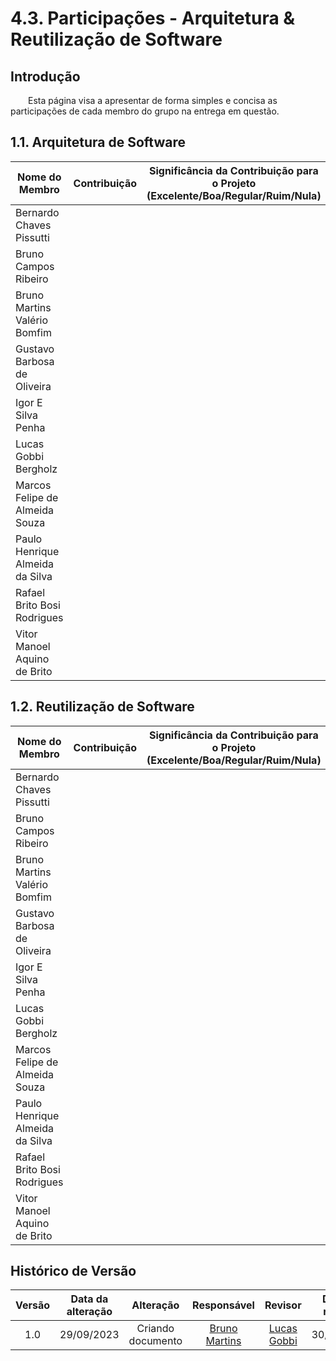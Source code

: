 # 4.3. Participações - Arquitetura & Reutilização de Software
## Introdução

<div align="jutify">
&emsp;&emsp;Esta página visa a apresentar de forma simples e concisa as participações de cada membro do grupo na entrega em questão.
</div>

## 1.1. Arquitetura de Software

| Nome do Membro | Contribuição | Significância da Contribuição para o Projeto (Excelente/Boa/Regular/Ruim/Nula) |
| --- | --- | --- |
| Bernardo Chaves Pissutti |  |  |
| Bruno Campos Ribeiro |  |  |
| Bruno Martins Valério Bomfim |  |  |
| Gustavo Barbosa de Oliveira |  |  |
| Igor E Silva Penha |  |  |
| Lucas Gobbi Bergholz |  |  |
| Marcos Felipe de Almeida Souza |  |  |
| Paulo Henrique Almeida da Silva |  |  |
| Rafael Brito Bosi Rodrigues |  |  |
| Vitor Manoel Aquino de Brito |  |  |

## 1.2. Reutilização de Software

| Nome do Membro | Contribuição | Significância da Contribuição para o Projeto (Excelente/Boa/Regular/Ruim/Nula) |
| --- | --- | --- |
| Bernardo Chaves Pissutti |  |  |
| Bruno Campos Ribeiro |  |  |
| Bruno Martins Valério Bomfim |  |  |
| Gustavo Barbosa de Oliveira |  |  |
| Igor E Silva Penha |  |  |
| Lucas Gobbi Bergholz |  |  |
| Marcos Felipe de Almeida Souza |  |  |
| Paulo Henrique Almeida da Silva |  |  |
| Rafael Brito Bosi Rodrigues |  |  |
| Vitor Manoel Aquino de Brito |  |  |

##  Histórico de Versão

| Versão | Data da alteração | Alteração | Responsável | Revisor | Data de revisão |
| :---: | :---: | :---: | :---: | :---: | :---: |
| 1.0 | 29/09/2023 | Criando documento | [Bruno Martins](https://www.github.com/gitbmvb)   | [Lucas Gobbi](https://github.com/LucasBergholz) | 30/10/2023 |